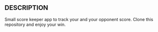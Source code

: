## DESCRIPTION

Small score keeper app to track your and your opponent score.
Clone this repository and enjoy your win.
